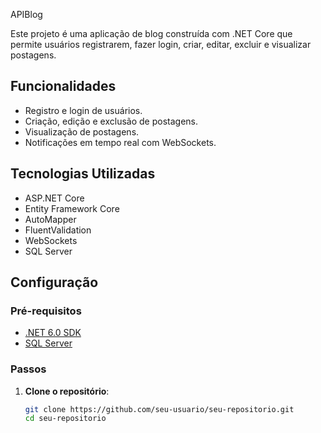 APIBlog 

Este projeto é uma aplicação de blog construída com .NET Core que permite usuários registrarem, fazer login, criar, editar, excluir e visualizar postagens. 

## Funcionalidades

- Registro e login de usuários.
- Criação, edição e exclusão de postagens.
- Visualização de postagens.
- Notificações em tempo real com WebSockets.

## Tecnologias Utilizadas

- ASP.NET Core
- Entity Framework Core
- AutoMapper
- FluentValidation
- WebSockets
- SQL Server

## Configuração

### Pré-requisitos

- [.NET 6.0 SDK](https://dotnet.microsoft.com/download/dotnet/6.0)
- [SQL Server](https://www.microsoft.com/en-us/sql-server/sql-server-downloads)

### Passos

1. **Clone o repositório**:
   ```bash
   git clone https://github.com/seu-usuario/seu-repositorio.git
   cd seu-repositorio
